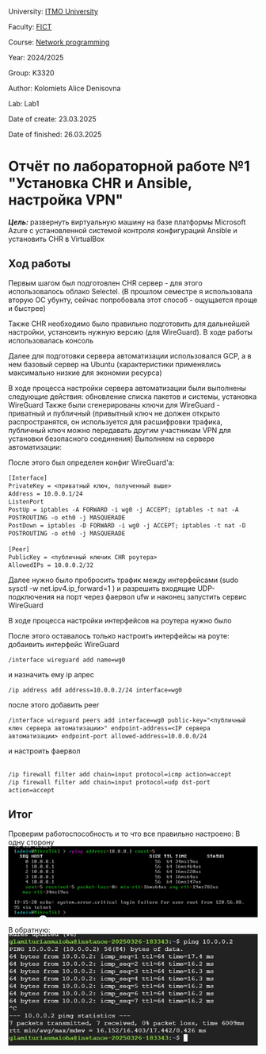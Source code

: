 University: [ITMO University](https://itmo.ru/ru/)

Faculty: [FICT](https://fict.itmo.ru)

Course: [Network programming](https://github.com/itmo-ict-faculty/network-programming)

Year: 2024/2025

Group: K3320

Author: Kolomiets Alice Denisovna

Lab: Lab1

Date of create: 23.03.2025

Date of finished: 26.03.2025

# Отчёт по лабораторной работе №1 "Установка CHR и Ansible, настройка VPN"

***Цель:*** развернуть виртуальную машину на базе платформы Microsoft Azure с установленной системой контроля конфигураций Ansible и установить CHR в VirtualBox


## Ход работы


Первым шагом был подготовлен CHR сервер - для этого использовалось облако Selectel. (В прошлом семестре я использовала вторую ОС убунту, сейчас попробовала этот способ - ощущается проще и быстрее)


Также CHR необходимо было правильно подготовить для дальнейшей настройки, установить нужную версию (для WireGuard). В ходе работы использовалась консоль 


Далее для подготовки сервера автоматизации использовался GCP, а в нем базовый сервер на Ubuntu (характеристики применялись максимально низкие для экономии ресурса) 


В ходе процесса настройки сервера автоматизации были выполнены следующие действия: обновление списка пакетов и системы, установка WireGuard
Также были сгенерированы ключи для WireGuard - приватный и публичный (привытный ключ не должен открыто распространятся, он используется для расшифровки трафика, публичный ключ можно передавать другим участникам VPN для установки безопасного соединения)
Выполняем на сервере автоматизации: 


После этого был определен конфиг WireGuard'a:

```
[Interface]
PrivateKey = <приватный ключ, полученный выше>
Address = 10.0.0.1/24
ListenPort 
PostUp = iptables -A FORWARD -i wg0 -j ACCEPT; iptables -t nat -A POSTROUTING -o eth0 -j MASQUERADE
PostDown = iptables -D FORWARD -i wg0 -j ACCEPT; iptables -t nat -D POSTROUTING -o eth0 -j MASQUERADE

[Peer]
PublicKey = <публичный ключик CHR роутера>
AllowedIPs = 10.0.0.2/32
```
Далее нужно было пробросить трафик между интерфейсами (sudo sysctl -w net.ipv4.ip_forward=1
) и разрешить входящие UDP-подключения на порт через фаервол ufw и наконец запустить сервис WireGuard

В ходе процесса настройки интерфейсов на роутера нужно было 

После этого оставалось только настроить интерфейсы на роуте: 
добаивить интерфейс WireGuard
```
/interface wireguard add name=wg0  
```
и назначить ему ip алрес
```
/ip address add address=10.0.0.2/24 interface=wg0 
```
после этого добавить peer
```
/interface wireguard peers add interface=wg0 public-key="<публичный ключ сервера автоматизации>" endpoint-address=<IP сервера автоматизации> endpoint-port allowed-address=10.0.0.0/24                                     
```
и настроить фаервол
```

/ip firewall filter add chain=input protocol=icmp action=accept
/ip firewall filter add chain=input protocol=udp dst-port action=accept    
```

## Итог

Проверим работоспособность и то что все правильно настроено: 
В одну сторону
<img src="./ping2.jpg" width="800px">


В обратную: 
<img src="./ping3.jpg" width="800px">
